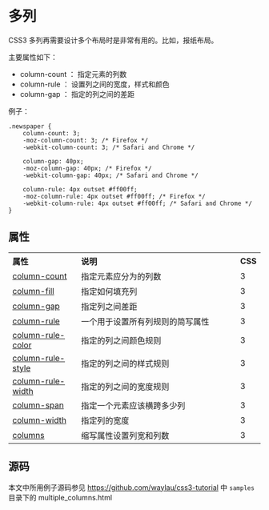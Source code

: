 多列
====

CSS3 多列再需要设计多个布局时是非常有用的。比如，报纸布局。

主要属性如下：

* column-count ： 指定元素的列数
* column-rule ： 设置列之间的宽度，样式和颜色
* column-gap ： 指定的列之间的差距

例子：

    .newspaper {
        column-count: 3;
        -moz-column-count: 3; /* Firefox */
        -webkit-column-count: 3; /* Safari and Chrome */

        column-gap: 40px;
        -moz-column-gap: 40px; /* Firefox */
        -webkit-column-gap: 40px; /* Safari and Chrome */

        column-rule: 4px outset #ff00ff;
        -moz-column-rule: 4px outset #ff00ff; /* Firefox */
        -webkit-column-rule: 4px outset #ff00ff; /* Safari and Chrome */
    }

## 属性

<table width="100%" class="reference"> <tbody><tr> <th width="28%" align="left">属性</th> <th width="67%" align="left">说明</th> <th width="5%" align="left">CSS</th> </tr> <tr> <td><a href="#">column-count</a></td> <td>指定元素应分为的列数</td> <td>3</td> </tr> <tr> <td><a href="#">column-fill</a></td> <td>指定如何填充列</td> <td>3</td> </tr> <tr> <td><a href="#">column-gap</a></td> <td>指定列之间差距</td> <td>3</td> </tr> <tr> <td><a href="#">column-rule</a></td> <td>一个用于设置所有列规则的简写属性</td> <td>3</td> </tr> <tr> <td><a href="#">column-rule-color</a></td> <td>指定的列之间颜色规则</td> <td>3</td> </tr> <tr> <td><a href="#">column-rule-style</a></td> <td>指定的列之间的样式规则</td> <td>3</td> </tr> <tr> <td><a href="#">column-rule-width</a></td> <td>指定的列之间的宽度规则</td> <td>3</td> </tr> <tr> <td><a href="#">column-span</a></td> <td>指定一个元素应该横跨多少列</td> <td>3</td> </tr> <tr> <td><a href="#">column-width</a></td> <td>指定列的宽度</td> <td>3</td> </tr> <tr> <td><a href="#">columns</a></td> <td>缩写属性设置列宽和列数</td> <td>3</td> </tr> </tbody></table>

## 源码

本文中所用例子源码参见
<https://github.com/waylau/css3-tutorial> 中 `samples` 目录下的 multiple_columns.html
